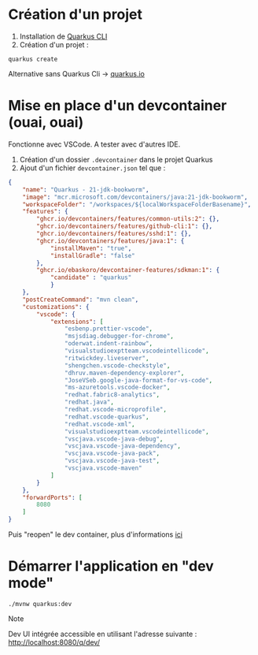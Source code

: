 # Création d'un projet

1. Installation de [Quarkus CLI](https://quarkus.io/get-started/)
2. Création d'un projet :
```
quarkus create
```

Alternative sans Quarkus Cli ->  [quarkus.io](https://code.quarkus.io/)

# Mise en place d'un devcontainer (ouai, ouai)

Fonctionne avec VSCode. A tester avec d'autres IDE.

1. Création d'un dossier `.devcontainer` dans le projet Quarkus
2. Ajout d'un fichier  `devcontainer.json` tel que :
```json
{
    "name": "Quarkus - 21-jdk-bookworm",
    "image": "mcr.microsoft.com/devcontainers/java:21-jdk-bookworm",
    "workspaceFolder": "/workspaces/${localWorkspaceFolderBasename}",
    "features": {
        "ghcr.io/devcontainers/features/common-utils:2": {},
        "ghcr.io/devcontainers/features/github-cli:1": {},
        "ghcr.io/devcontainers/features/sshd:1": {},
        "ghcr.io/devcontainers/features/java:1": {
            "installMaven": "true",
            "installGradle": "false"
        },
        "ghcr.io/ebaskoro/devcontainer-features/sdkman:1": {
			"candidate" : "quarkus"
			}
    },
    "postCreateCommand": "mvn clean",
    "customizations": {
        "vscode": {
            "extensions": [
                "esbenp.prettier-vscode",
                "msjsdiag.debugger-for-chrome",
                "oderwat.indent-rainbow",
                "visualstudioexptteam.vscodeintellicode",
                "ritwickdey.liveserver",
                "shengchen.vscode-checkstyle",
                "dhruv.maven-dependency-explorer",
                "JoseVSeb.google-java-format-for-vs-code",
                "ms-azuretools.vscode-docker",
                "redhat.fabric8-analytics",
                "redhat.java",
                "redhat.vscode-microprofile",
                "redhat.vscode-quarkus",
                "redhat.vscode-xml",
                "visualstudioexptteam.vscodeintellicode",
                "vscjava.vscode-java-debug",
                "vscjava.vscode-java-dependency",
                "vscjava.vscode-java-pack",
                "vscjava.vscode-java-test",
                "vscjava.vscode-maven"
            ]
        }
    },
    "forwardPorts": [
        8080
    ]
}
```

Puis "reopen" le dev container, plus d'informations [ici](https://code.visualstudio.com/docs/devcontainers/tutorial)

# Démarrer l'application en "dev mode"

```shell script
./mvnw quarkus:dev
```

> [!NOTE]
> Dev UI intégrée accessible en utilisant l'adresse suivante : [http://localhost:8080/q/dev/](http://localhost:8080/q/dev/)
